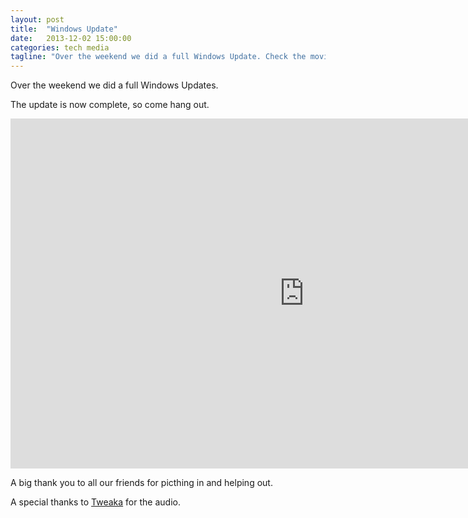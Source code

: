 ```yaml
---
layout: post
title:  "Windows Update"
date:   2013-12-02 15:00:00
categories: tech media
tagline: "Over the weekend we did a full Windows Update. Check the movie to see how we did it."
---
```


Over the weekend we did a full Windows Updates.

The update is now complete, so come hang out.

<iframe class="video" width="940" height="560" src="http://www.youtube.com/embed/kZj9yLDciVU" frameborder="0" allowfullscreen></iframe>

A big thank you to all our friends for picthing in and helping out.

A special thanks to [Tweaka](http://orphism.net/tweaka) for the audio.
